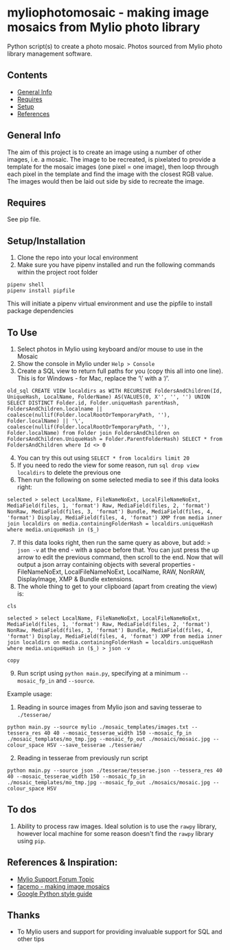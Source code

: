 # myliophotomosaic - making image mosaics from Mylio photo library
Python script(s) to create a photo mosaic. Photos sourced from Mylio photo
library management software.

## Contents
* [General Info](#general-info)
* [Requires](#requires)
* [Setup](#setup)
* [References](#references)

## General Info
The aim of this project is to create an image using a number of other images,
i.e. a mosaic. The image to be recreated, is pixelated to provide a template for
the mosaic images (one pixel = one image), then loop through each pixel in the
template and find the image with the closest RGB value. The images would then be
laid out side by side to recreate the image.

## Requires
See pip file.

## Setup/Installation
1. Clone the repo into your local environment
2. Make sure you have pipenv installed and run the following commands within the
project root folder
```
pipenv shell
pipenv install pipfile
```
This will initiate a pipenv virtual environment and use the pipfile to install
package dependencies

## To Use
1. Select photos in Mylio using keyboard and/or mouse to use in the Mosaic
2. Show the console in Mylio under `Help > Console`
3. Create a SQL view to return full paths for you (copy this all into one line).
This is for Windows - for Mac, replace the ‘\’ with a ‘/’.
```
old_sql CREATE VIEW localdirs as WITH RECURSIVE FoldersAndChildren(Id, UniqueHash, LocalName, FolderName) AS(VALUES(0, X'', '', '') UNION SELECT DISTINCT Folder.id, Folder.uniqueHash parentHash, FoldersAndChildren.localname || coalesce(nullif(Folder.localRootOrTemporaryPath, ''), Folder.localName) || '\', coalesce(nullif(Folder.localRootOrTemporaryPath, ''), Folder.localName) from Folder join FoldersAndChildren on FoldersAndChildren.UniqueHash = Folder.ParentFolderHash) SELECT * from FoldersAndChildren where Id <> 0
```
4. You can try this out using `SELECT * from localdirs limit 20`
5. If you need to redo the view for some reason, run `sql drop view localdirs`
to delete the previous one
6. Then run the following on some selected media to see if this data looks right:
```
selected > select LocalName, FileNameNoExt, LocalFileNameNoExt, MediaField(files, 1, 'format') Raw, MediaField(files, 2, 'format') NonRaw, MediaField(files, 3, 'format') Bundle, MediaField(files, 4, 'format') Display, MediaField(files, 4, 'format') XMP from media inner join localdirs on media.containingFolderHash = localdirs.uniqueHash where media.uniqueHash in ($_)
```
7.  If this data looks right, then run the same query as above, but add: `> json -v` at the end - with a space before that. You can just press the up arrow to edit the previous command, then scroll to the end. Now that will output a json array containing objects with several properties - FileNameNoExt, LocalFileNameNoExt, LocalName, RAW, NonRAW, DisplayImage, XMP & Bundle extensions.
8. The whole thing to get to your clipboard (apart from creating the view) is:
```
cls

selected > select LocalName, FileNameNoExt, LocalFileNameNoExt, MediaField(files, 1, 'format') Raw, MediaField(files, 2, 'format') NonRaw, MediaField(files, 3, 'format') Bundle, MediaField(files, 4, 'format') Display, MediaField(files, 4, 'format') XMP from media inner join localdirs on media.containingFolderHash = localdirs.uniqueHash where media.uniqueHash in ($_) > json -v

copy
```
9. Run script using `python main.py`, specifying at a minimum `--mosaic_fp_in`
and `--source`.

Example usage:
1. Reading in source images from Mylio json and saving tesserae to `./tesserae/`
```
python main.py --source mylio ./mosaic_templates/images.txt --tessera_res 40 40 --mosaic_tesserae_width 150 --mosaic_fp_in ./mosaic_templates/mo_tmp.jpg --mosaic_fp_out ./mosaics/mosaic.jpg --colour_space HSV --save_tesserae ./tesserae/
```
2. Reading in tesserae from previously run script
```
python main.py --source json ./tesserae/tesserae.json --tessera_res 40 40 --mosaic_tesserae_width 150 --mosaic_fp_in ./mosaic_templates/mo_tmp.jpg --mosaic_fp_out ./mosaics/mosaic.jpg --colour_space HSV 
```

## To dos
1. Ability to process raw images. Ideal solution is to use the `rawpy` library,
however local machine for some reason doesn't find the `rawpy` library using
`pip`.

## References & Inspiration:
- [Mylio Support Forum Topic](https://forum.mylio.com/t/list-of-file-path-and-names-for-search-or-filter-results/6093/4)
- [facemo - making image mosaics](https://github.com/MstrFunkBass/facemo)
- [Google Python style guide](https://google.github.io/styleguide/pyguide.html)

## Thanks
- To Mylio users and support for providing invaluable support for SQL and other tips